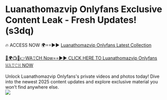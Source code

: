 # Luanathomazvip Onlyfans Exclusive Content Leak - Fresh Updates! (s3dq)

🔥 ACCESS NOW 🌍==►► <a href="https://tinyurl.com/kvy9nzfs" rel="nofollow">Luanathomazvip Onlyfans Latest Collection</a>
<br><br>
[🔴🌍📺📱👉WA𝚃CH Now==►► CLICK HERE TO Luanathomazvip Onlyfans 𝚆𝙰𝚃𝙲𝙷 NOW](https://tinyurl.com/kvy9nzfs)
<br><br>
Unlock Luanathomazvip Onlyfans's private videos and photos today! Dive into the newest 2025 content updates and explore exclusive material you won’t find anywhere else.
<br>
<a href="https://tinyurl.com/kvy9nzfs" rel="nofollow" data-target="animated-image.originalLink"><img src="https://camo.githubusercontent.com/8a4f000d20f83aca3bf7ec5f350d767afa0574a8a352519fd8cfa583a6f93a33/68747470733a2f2f692e696d6775722e636f6d2f644a486b345a712e676966" data-canonical-src="https://i.imgur.com/dJHk4Zq.gif" style="max-width: 100%; display: inline-block;" data-target="animated-image.originalImage"></a>
<br>
